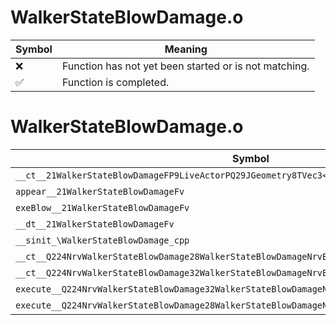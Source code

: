 # WalkerStateBlowDamage.o
| Symbol | Meaning 
| ------------- | ------------- 
| :x: | Function has not yet been started or is not matching. 
| :white_check_mark: | Function is completed. 


# WalkerStateBlowDamage.o
| Symbol | Decompiled? |
| ------------- | ------------- |
| `__ct__21WalkerStateBlowDamageFP9LiveActorPQ29JGeometry8TVec3<f>P26WalkerStateBlowDamageParam` | :x: |
| `appear__21WalkerStateBlowDamageFv` | :x: |
| `exeBlow__21WalkerStateBlowDamageFv` | :x: |
| `__dt__21WalkerStateBlowDamageFv` | :x: |
| `__sinit_\WalkerStateBlowDamage_cpp` | :x: |
| `__ct__Q224NrvWalkerStateBlowDamage28WalkerStateBlowDamageNrvBlowFv` | :x: |
| `__ct__Q224NrvWalkerStateBlowDamage32WalkerStateBlowDamageNrvBlowLandFv` | :x: |
| `execute__Q224NrvWalkerStateBlowDamage32WalkerStateBlowDamageNrvBlowLandCFP5Spine` | :x: |
| `execute__Q224NrvWalkerStateBlowDamage28WalkerStateBlowDamageNrvBlowCFP5Spine` | :x: |
